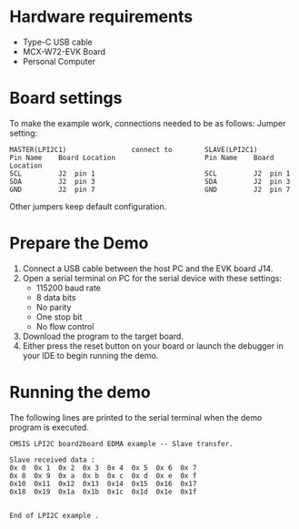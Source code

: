 Hardware requirements
=====================
- Type-C USB cable
- MCX-W72-EVK Board
- Personal Computer

Board settings
==============
To make the example work, connections needed to be as follows:
Jumper setting:

~~~~~~~~~~~~~~~~~~~~~~~~~~~~~~~~~~~~~~~~~~~~~~~~~~~~~~~~~~~~~~~~~~~~~~~~~~
MASTER(LPI2C1)                connect to        SLAVE(LPI2C1)
Pin Name    Board Location                      Pin Name    Board Location
SCL         J2  pin 1                           SCL         J2  pin 1
SDA         J2  pin 3                           SDA         J2  pin 3
GND         J2  pin 7                           GND         J2  pin 7
~~~~~~~~~~~~~~~~~~~~~~~~~~~~~~~~~~~~~~~~~~~~~~~~~~~~~~~~~~~~~~~~~~~~~~~~~~

Other jumpers keep default configuration.

Prepare the Demo
================
1. Connect a USB cable between the host PC and the EVK board J14.
2. Open a serial terminal on PC for the serial device with these settings:
    - 115200 baud rate
    - 8 data bits
    - No parity
    - One stop bit
    - No flow control
3. Download the program to the target board.
4. Either press the reset button on your board or launch the debugger in your IDE to begin running
   the demo.

Running the demo
================
The following lines are printed to the serial terminal when the demo program is executed.
~~~~~~~~~~~~~~~~~~~~~~~~~~~~~~~~~~~~~~~~
CMSIS LPI2C board2board EDMA example -- Slave transfer.

Slave received data :
0x 0  0x 1  0x 2  0x 3  0x 4  0x 5  0x 6  0x 7  
0x 8  0x 9  0x a  0x b  0x c  0x d  0x e  0x f  
0x10  0x11  0x12  0x13  0x14  0x15  0x16  0x17  
0x18  0x19  0x1a  0x1b  0x1c  0x1d  0x1e  0x1f  


End of LPI2C example .
~~~~~~~~~~~~~~~~~~~~~~~~~~~~~~~~~~~~~~~~
